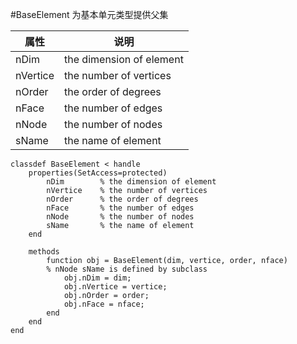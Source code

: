 #BaseElement
为基本单元类型提供父集

| 属性 | 说明 |
| ---  | --- |
| nDim | the dimension of element
| nVertice | the number of vertices
|nOrder |     the order of degrees
|nFace  |     the number of edges
|nNode  |     the number of nodes
|sName  |     the name of element


```
classdef BaseElement < handle
    properties(SetAccess=protected)
        nDim        % the dimension of element
        nVertice    % the number of vertices
        nOrder      % the order of degrees
        nFace       % the number of edges
        nNode       % the number of nodes
        sName       % the name of element
    end
    
    methods
        function obj = BaseElement(dim, vertice, order, nface)
        % nNode sName is defined by subclass
            obj.nDim = dim;
            obj.nVertice = vertice;
            obj.nOrder = order;
            obj.nFace = nface;
        end
    end
end
```

